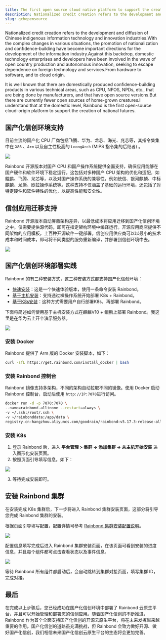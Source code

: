 ```yaml
---
title: The first open source cloud native platform to support the creation of national confidence
description: Nationalized credit creation refers to the development and diffusion of Chinese indigenous information technology and innovation industries.With the complex changes in various situations, the promotion of nationalization and confidence-building have become important directions for the development of the information industry.Against this backdrop, domestic technology enterprises and developers have been involved in the wave of open country production and autonomous innovation, seeking to escape dependence on foreign technology and services.From hardware to software, and to cloud origin.
slug: gchopensource
---
```


Nationalized credit creation refers to the development and diffusion of Chinese indigenous information technology and innovation industries.With the complex changes in various situations, the promotion of nationalization and confidence-building have become important directions for the development of the information industry.Against this backdrop, domestic technology enterprises and developers have been involved in the wave of open country production and autonomous innovation, seeking to escape dependence on foreign technology and services.From hardware to software, and to cloud origin.

It is well known that there are domestically produced confidence-building products in various technical areas, such as CPU, NPOS, NPDs, etc., that are being done by manufacturers, and that have open source versions.But there are currently fewer open sources of home-grown creatures.I understand that at the domestic level, Rainbond is the first open-source cloud-origin platform to support the creation of national futures.

<!--truncate-->

## 国产化信创环境支持

目前主流的国产化 CPU 厂商包括飞腾、华为、龙芯、海光、兆芯等，其指令集集中在 `X86` 、`Arm` 以及自主性极高的 `LoongArch` (MIPS 指令集的后继者) 。

![](https://static.goodrain.com/localization-guide/%E5%9B%BD%E4%BA%A7CPU%E7%94%9F%E6%80%81.png)

Rainbond 开源版本对国产 CPU 和国产操作系统提供全面支持，确保应用能够在国产硬件和软件环境下稳定运行。这包括对多种国产 CPU 架构的优化和适配，如鲲鹏、飞腾、龙芯等，以及对国产操作系统的兼容性，例如统信、银河麒麟、中标麒麟、龙蜥、欧拉操作系统等。这种支持不仅涵盖了基础的运行环境，还包括了对特定硬件和软件特性的优化，以提高性能和安全性。

## 信创应用迁移支持

Rainbond 开源版本自动屏蔽架构差异，以最低成本将应用迁移到国产化信创环境之中。仅需要提供源代码，即可在指定架构环境中编译运行。开源应用商店提供不同架构的应用模板，上百种开源软件一键部署。信创应用供应商可以以最小的技术成本和时间成本，即可将不同类型的服务重新编译，并部署到信创环境中去。

![](https://static.goodrain.com/localization-guide/%E5%BC%82%E6%9E%84%E5%BE%AE%E6%9C%8D%E5%8A%A1%E8%BF%81%E7%A7%BB.png)

## 国产化信创环境部署实践

Rainbond 的有三种安装方式，这三种安装方式都支持国产化信创环境：

- [快速安装](https://www.rainbond.com/docs/quick-start/quick-install)：这是一个快速体验版本，使用一条命令安装 Rainbond。
- [基于主机安装](https://www.rainbond.com/docs/installation/install-with-ui/)：支持通过裸操作系统开始部署 K8s + Rainbond。
- [基于K8s安装](https://www.rainbond.com/docs/installation/install-with-helm/)：这种方式需要用户自行部署K8s，再部署 Rainbond。

下面将简述如何使用基于主机安装方式在麒麟V10 + 鲲鹏上部署 Rainbond。我这里是在华为云上开个演示服务器。

![](https://static.goodrain.com/wechat/xinchuang/1.png)

### 安装 Docker

Rainbond 提供了 Arm 版的 Docker 安装脚本，如下：

```bash
curl -sfL https://get.rainbond.com/install_docker | bash
```

### 安装 Rainbond 控制台

Rainbond 镜像支持多架构，不同的架构自动拉取不同的镜像。使用 Docker 启动 Rainbond 控制台，启动后使用 `http://IP:7070`进行访问。

```bash
docker run -d -p 7070:7070 \
--name=rainbond-allinone --restart=always \
-v ~/.ssh:/root/.ssh \
-v ~/rainbonddata:/app/data \
registry.cn-hangzhou.aliyuncs.com/goodrain/rainbond:v5.17.3-release-allinone
```

### 安装 K8s

1. 登录 Rainbond 后，进入 **平台管理 > 集群 -> 添加集群 -> 从主机开始安装** 进入图形化安装页面。
2. 按照页面引导填写信息，如下：

![](https://static.goodrain.com/wechat/xinchuang/2.png)

3. 等待完成安装即可。

## 安装 Rainbond 集群

在安装完成 K8s 集群后，下一步将进入 Rainbond 集群安装页面，这部分将引导您完成 Rainbond 集群的安装。

根据页面引导填写配置，配置详情可参考 [Rainbond 集群安装配置说明](https://www.rainbond.com/docs/installation/install-with-ui/#%E5%AE%89%E8%A3%85-rainbond-%E9%9B%86%E7%BE%A4)。

![](https://static.goodrain.com/wechat/xinchuang/4.png)

配置信息填写完成后进入 Rainbond 集群安装页面，在该页面可看到安装的进度信息，并且每个组件都可点击查看状态以及事件信息。

![](https://static.goodrain.com/wechat/xinchuang/5.png)

等待 Rainbond 所有组件都启动后，会自动跳转到集群对接页面，填写集群 ID，完成对接。

## 最后

在完成以上步骤后，您已经成功在国产化信创环境中部署了 Rainbond 云原生平台，并且可以开始管理和部署您的信创应用。随着国产化信创的不断推进，Rainbond 作为首个全面支持国产化信创的开源云原生平台，将在未来发挥越来越重要的作用。国产化信创的道路虽充满挑战，但 Rainbond 会致力做好开源、做好国产化信创，我们相信未来国产化信创云原生平台的生态将会更加完善。